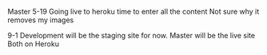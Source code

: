 Master 5-19
Going live to heroku time to enter all the content
Not sure why it removes my images

9-1
Development will be the staging site for now.
Master will be the live site
Both on Heroku
